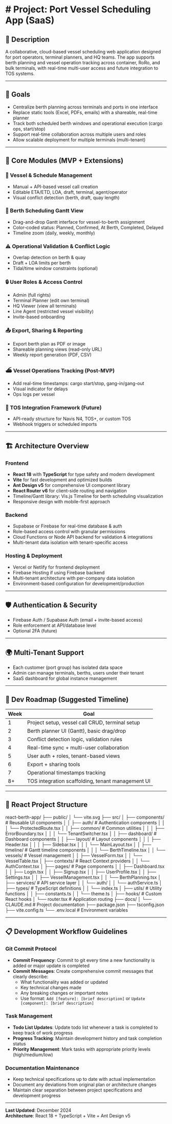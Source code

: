 # # Project: Port Vessel Scheduling App (SaaS)

 ## 📌 Description
 A collaborative, cloud-based vessel scheduling web application designed for 
 port operators, terminal planners, and HQ teams. The app supports berth 
 planning and vessel operation tracking across container, RoRo, and bulk 
 terminals, with real-time multi-user access and future integration to TOS 
 systems.

 ---

 ## 🎯 Goals
 - Centralize berth planning across terminals and ports in one interface
 - Replace static tools (Excel, PDFs, emails) with a shareable, real-time 
 planner
 - Track both scheduled berth windows and operational execution (cargo ops, 
 start/stop)
 - Support real-time collaboration across multiple users and roles
 - Allow scalable deployment for multiple terminals (multi-tenant)

 ---

 ## 🧩 Core Modules (MVP + Extensions)

 ### 🔧 Vessel & Schedule Management
 - Manual + API-based vessel call creation
 - Editable ETA/ETD, LOA, draft, terminal, agent/operator
 - Visual conflict detection (berth, draft, quay length)

 ### 📅 Berth Scheduling Gantt View
 - Drag-and-drop Gantt interface for vessel-to-berth assignment
 - Color-coded status: Planned, Confirmed, At Berth, Completed, Delayed
 - Timeline zoom (daily, weekly, monthly)

 ### ⚠️ Operational Validation & Conflict Logic
 - Overlap detection on berth & quay
 - Draft + LOA limits per berth
 - Tidal/time window constraints (optional)

 ### 🔒 User Roles & Access Control
 - Admin (full rights)
 - Terminal Planner (edit own terminal)
 - HQ Viewer (view all terminals)
 - Line Agent (restricted vessel visibility)
 - Invite-based onboarding

 ### 📤 Export, Sharing & Reporting
 - Export berth plan as PDF or image
 - Shareable planning views (read-only URL)
 - Weekly report generation (PDF, CSV)

 ### ⛴️ Vessel Operations Tracking (Post-MVP)
 - Add real-time timestamps: cargo start/stop, gang-in/gang-out
 - Visual indicator for delays
 - Ops logs per vessel

 ### 🔁 TOS Integration Framework (Future)
 - API-ready structure for Navis N4, TOS+, or custom TOS
 - Webhook triggers or scheduled imports

 ---

 ## 🏗️ Architecture Overview

 ### Frontend
 - **React 18** with **TypeScript** for type safety and modern development
 - **Vite** for fast development and optimized builds
 - **Ant Design v5** for comprehensive UI component library
 - **React Router v6** for client-side routing and navigation
 - Timeline/Gantt library: Vis.js Timeline for berth scheduling visualization
 - Responsive design with mobile-first approach

 ### Backend
 - Supabase or Firebase for real-time database & auth
 - Role-based access control with granular permissions
 - Cloud Functions or Node API backend for validation & integrations
 - Multi-tenant data isolation with tenant-specific access

 ### Hosting & Deployment
 - Vercel or Netlify for frontend deployment
 - Firebase Hosting if using Firebase backend
 - Multi-tenant architecture with per-company data isolation
 - Environment-based configuration for development/production

 ---

 ## 🛡️ Authentication & Security
 - Firebase Auth / Supabase Auth (email + invite-based access)
 - Role enforcement at API/database level
 - Optional 2FA (future)

 ---

 ## 🌍 Multi-Tenant Support
 - Each customer (port group) has isolated data space
 - Admin can manage terminals, berths, users under their tenant
 - SaaS dashboard for global instance management

 ---

 ## 🧪 Dev Roadmap (Suggested Timeline)

 | Week | Goal |
 |------|------|
 | 1    | Project setup, vessel call CRUD, terminal setup |
 | 2    | Berth planner UI (Gantt), basic drag/drop |
 | 3    | Conflict detection logic, validation rules |
 | 4    | Real-time sync + multi-user collaboration |
 | 5    | User auth + roles, tenant-based views |
 | 6    | Export + sharing tools |
 | 7    | Operational timestamps tracking |
 | 8+   | TOS integration scaffolding, tenant management UI |

 ---

 ## 📂 React Project Structure

 react-berth-app/
 ├── public/
 │ └── vite.svg
 ├── src/
 │ ├── components/           # Reusable UI components
 │ │ ├── auth/              # Authentication components
 │ │ │ └── ProtectedRoute.tsx
 │ │ ├── common/            # Common utilities
 │ │ │ ├── ErrorBoundary.tsx
 │ │ │ └── TenantSwitcher.tsx
 │ │ ├── dashboard/         # Dashboard components
 │ │ ├── layout/            # Layout components
 │ │ │ ├── Header.tsx
 │ │ │ ├── Sidebar.tsx
 │ │ │ └── MainLayout.tsx
 │ │ ├── timeline/          # Gantt timeline components
 │ │ │ └── BerthTimeline.tsx
 │ │ └── vessels/           # Vessel management
 │ │   ├── VesselForm.tsx
 │ │   └── VesselTable.tsx
 │ ├── contexts/            # React Context providers
 │ │ └── AuthContext.tsx
 │ ├── pages/               # Page components
 │ │ ├── Dashboard.tsx
 │ │ ├── Login.tsx
 │ │ ├── Signup.tsx
 │ │ ├── UserProfile.tsx
 │ │ ├── Settings.tsx
 │ │ ├── VesselManagement.tsx
 │ │ └── BerthPlanning.tsx
 │ ├── services/            # API service layer
 │ │ └── auth/
 │ │   └── authService.ts
 │ ├── types/               # TypeScript definitions
 │ │ └── index.ts
 │ ├── utils/               # Utility functions
 │ │ ├── constants.ts
 │ │ └── theme.ts
 │ ├── hooks/               # Custom React hooks
 │ └── router.tsx           # Application routing
 ├── docs/
 │ └── CLAUDE.md            # Project documentation
 ├── package.json
 ├── tsconfig.json
 ├── vite.config.ts
 └── .env.local             # Environment variables

 ---

 ## 📋 Development Workflow Guidelines

 ### Git Commit Protocol
 - **Commit Frequency**: Commit to git every time a new functionality is added or major update is completed
 - **Commit Messages**: Create comprehensive commit messages that clearly describe:
   - What functionality was added or updated
   - Key technical changes made
   - Any breaking changes or important notes
   - Use format: `Add [feature]: [brief description]` or `Update [component]: [brief description]`

 ### Task Management
 - **Todo List Updates**: Update todo list whenever a task is completed to keep track of work progress
 - **Progress Tracking**: Maintain development history and task completion status
 - **Priority Management**: Mark tasks with appropriate priority levels (high/medium/low)

 ### Documentation Maintenance
 - Keep technical specifications up to date with actual implementation
 - Document any deviations from original plan or architecture changes
 - Maintain clear separation between project specifications and development progress

 ---

 **Last Updated**: December 2024  
 **Architecture**: React 18 + TypeScript + Vite + Ant Design v5